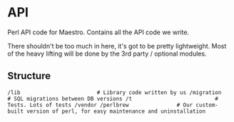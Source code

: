 API
===

Perl API code for Maestro. Contains all the API code we write.

There shouldn't be too much in here, it's got to be pretty lightweight. Most of the heavy lifting will be done by the 3rd party / optional modules.


Structure
---------

``
/lib                        # Library code written by us
/migration                  # SQL migrations between DB versions
/t                          # Tests. Lots of tests
/vendor
    /perlbrew               # Our custom-built version of perl, for easy maintenance and uninstallation
``
